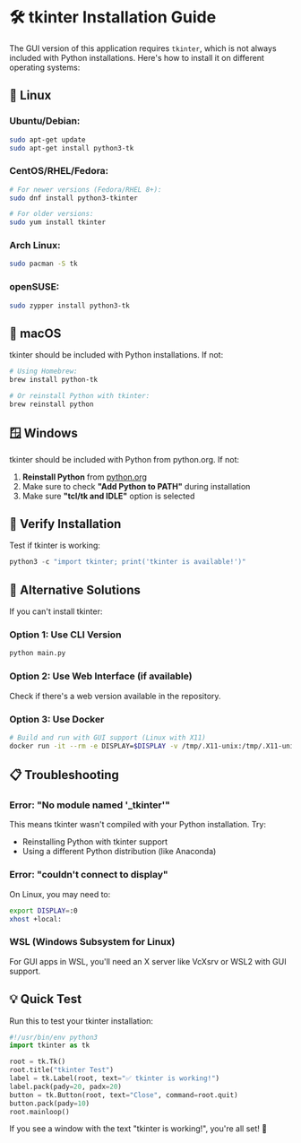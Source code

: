 # 🛠️ tkinter Installation Guide

The GUI version of this application requires `tkinter`, which is not always included with Python installations. Here's how to install it on different operating systems:

## 🐧 Linux

### Ubuntu/Debian:
```bash
sudo apt-get update
sudo apt-get install python3-tk
```

### CentOS/RHEL/Fedora:
```bash
# For newer versions (Fedora/RHEL 8+):
sudo dnf install python3-tkinter

# For older versions:
sudo yum install tkinter
```

### Arch Linux:
```bash
sudo pacman -S tk
```

### openSUSE:
```bash
sudo zypper install python3-tk
```

## 🍎 macOS

tkinter should be included with Python installations. If not:

```bash
# Using Homebrew:
brew install python-tk

# Or reinstall Python with tkinter:
brew reinstall python
```

## 🪟 Windows

tkinter should be included with Python from python.org. If not:

1. **Reinstall Python** from [python.org](https://python.org)
2. Make sure to check **"Add Python to PATH"** during installation
3. Make sure **"tcl/tk and IDLE"** option is selected

## 🧪 Verify Installation

Test if tkinter is working:

```python
python3 -c "import tkinter; print('tkinter is available!')"
```

## 🔄 Alternative Solutions

If you can't install tkinter:

### Option 1: Use CLI Version
```bash
python main.py
```

### Option 2: Use Web Interface (if available)
Check if there's a web version available in the repository.

### Option 3: Use Docker
```bash
# Build and run with GUI support (Linux with X11)
docker run -it --rm -e DISPLAY=$DISPLAY -v /tmp/.X11-unix:/tmp/.X11-unix your-app
```

## 📋 Troubleshooting

### Error: "No module named '_tkinter'"
This means tkinter wasn't compiled with your Python installation. Try:
- Reinstalling Python with tkinter support
- Using a different Python distribution (like Anaconda)

### Error: "couldn't connect to display"
On Linux, you may need to:
```bash
export DISPLAY=:0
xhost +local:
```

### WSL (Windows Subsystem for Linux)
For GUI apps in WSL, you'll need an X server like VcXsrv or WSL2 with GUI support.

## 💡 Quick Test

Run this to test your tkinter installation:

```python
#!/usr/bin/env python3
import tkinter as tk

root = tk.Tk()
root.title("tkinter Test")
label = tk.Label(root, text="✅ tkinter is working!")
label.pack(pady=20, padx=20)
button = tk.Button(root, text="Close", command=root.quit)
button.pack(pady=10)
root.mainloop()
```

If you see a window with the text "tkinter is working!", you're all set! 🎉